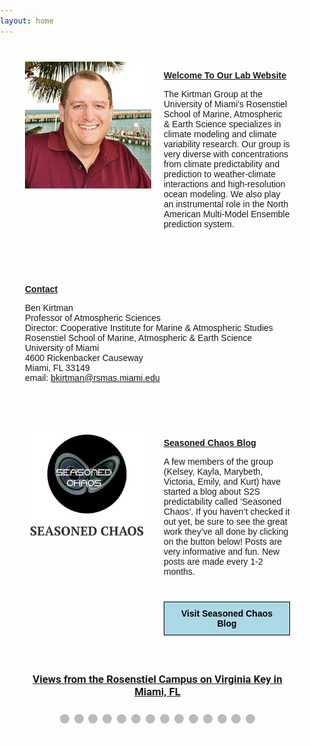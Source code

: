 ```yaml
---
layout: home
---
```


<style>
  @import url('https://fonts.googleapis.com/css2?family=Roboto:wght@700&display=swap'); /* Example of importing a Google Font */

  html, body {
    background-image: url('/assets/images/cloud.jpg');
    background-size: cover;
    background-repeat: no-repeat;
    background-attachment: fixed;
    margin: 0;
    padding: 0;
    height: 100%;
    width: 100%;
    font-family: 'Arial', sans-serif; /* Default font for the page */
  }
  .content-container {
    background-color: rgba(255, 255, 255, 0.8);
    padding: 20px;
    border-radius: 10px;
    margin: 20px;
  }
  header, nav, .content {
    border: none;
  }
  .main-container {
    margin: 0;
    padding: 0;
  }
  .slideshow-container {
    position: relative;
    max-width: 1000px;
    margin: auto;
  }
  .slides {
    display: none;
  }
  .prev, .next {
    cursor: pointer;
    position: absolute;
    top: 50%;
    width: auto;
    margin-top: -22px;
    padding: 16px;
    color: white;
    font-weight: bold;
    font-size: 18px;
    transition: 0.6s ease;
    border-radius: 0 3px 3px 0;
    user-select: none;
  }
  .next {
    right: 0;
    border-radius: 3px 0 0 3px;
  }
  .prev:hover, .next:hover {
    background-color: rgba(0, 0, 0, 0.8);
  }
  .dot {
    cursor: pointer;
    height: 15px;
    width: 15px;
    margin: 0 2px;
    background-color: #bbb;
    border-radius: 50%;
    display: inline-block;
    transition: background-color 0.6s ease;
  }
  .active, .dot:hover {
    background-color: #717171;
  }
  .slideshow-title {
    text-align: center;
    font-weight: bold;
    text-decoration: underline;
    font-size: 1.2em; /* Adjusted font size */
    margin-bottom: 10px;
    font-family: 'Roboto', sans-serif; /* Font for the slideshow title */
  }
</style>

<div class="main-container">
  <div class="content-container" style="display: flex;">
    <div style="flex: 1; display: flex; flex-direction: column; align-items: center; padding-right: 20px;">
      <img src="/assets/images/kirtman_pic.jpg" alt="Dr. Benjamin Kirtman" class="large-image" style="width: 100%; height: auto;">
    </div>
    <div style="flex: 1;">
      <p style="font-weight: bold; text-decoration: underline;">Welcome To Our Lab Website</p>
      <p>
        The Kirtman Group at the University of Miami's Rosenstiel School of Marine, Atmospheric & Earth Science specializes in climate modeling and climate variability research. Our group is very diverse with concentrations from climate predictability and prediction to weather-climate interactions and high-resolution ocean modeling. We also play an instrumental role in the North American Multi-Model Ensemble prediction system.
      </p>
    </div>
  </div>

  <div class="content-container" style="display: flex;">
    <div style="flex: 1;">
      <p style="font-weight: bold; text-decoration: underline;">Contact</p>
      <p>
        Ben Kirtman<br>
        Professor of Atmospheric Sciences<br>
        Director: Cooperative Institute for Marine & Atmospheric Studies<br>
        Rosenstiel School of Marine, Atmospheric & Earth Science<br>
        University of Miami<br>
        4600 Rickenbacker Causeway<br>
        Miami, FL 33149<br>
        email: <a href="mailto:bkirtman@rsmas.miami.edu">bkirtman@rsmas.miami.edu</a>
      </p>
    </div>
  </div>

  <div class="content-container" style="display: flex;">
    <div style="flex: 1; display: flex; flex-direction: column; align-items: center; padding-right: 20px;">
      <img src="/assets/images/seasoned_chaos.jpg" alt="Seasoned Chaos Blog" class="large-image" style="width: 100%; height: auto;">
    </div>
    <div style="flex: 1;">
      <p style="font-weight: bold; text-decoration: underline;">Seasoned Chaos Blog</p>
      <p>
        A few members of the group (Kelsey, Kayla, Marybeth, Victoria, Emily, and Kurt) have started a blog about S2S predictability called ‘Seasoned Chaos’. If you haven’t checked it out yet, be sure to see the great work they’ve all done by clicking on the button below! Posts are very informative and fun. New posts are made every 1-2 months.
      </p>
      <div style="margin-top: 40px; padding: 10px; background-color: lightblue; border: 1px solid #000; text-align: center;">
        <a href="https://seasonedchaos.github.io/" style="text-decoration: none; font-weight: bold; color: black;">Visit Seasoned Chaos Blog</a>
      </div>
    </div>
  </div>

  <div class="content-container">
    <div class="slideshow-title">
      Views from the Rosenstiel Campus on Virginia Key in Miami, FL
    </div>
    <div class="slideshow-container">
      <div class="slides fade">
        <img src="/assets/images/pic1.jpg" style="width:100%">
      </div>
      <div class="slides fade">
        <img src="/assets/images/pic2.jpg" style="width:100%">
      </div>
      <div class="slides fade">
        <img src="/assets/images/pic3.jpg" style="width:100%">
      </div>
      <div class="slides fade">
        <img src="/assets/images/pic4.jpg" style="width:100%">
      </div>
      <div class="slides fade">
        <img src="/assets/images/pic5.jpg" style="width:100%">
      </div>
      <div class="slides fade">
        <img src="/assets/images/pic6.jpg" style="width:100%">
      </div>
      <div class="slides fade">
        <img src="/assets/images/pic7.jpg" style="width:100%">
      </div>
      <div class="slides fade">
        <img src="/assets/images/pic8.jpg" style="width:100%">
      </div>
      <div class="slides fade">
        <img src="/assets/images/pic9.jpg" style="width:100%">
      </div>
      <div class="slides fade">
        <img src="/assets/images/pic10.jpg" style="width:100%">
      </div>
      <div class="slides fade">
        <img src="/assets/images/pic11.jpg" style="width:100%">
      </div>
      <div class="slides fade">
        <img src="/assets/images/pic12.jpg" style="width:100%">
      </div>
      <div class="slides fade">
        <img src="/assets/images/pic13.jpg" style="width:100%">
      </div>
      <div class="slides fade">
        <img src="/assets/images/pic14.jpg" style="width:100%">
      </div>
      <a class="prev" onclick="plusSlides(-1)">&#10094;</a>
      <a class="next" onclick="plusSlides(1)">&#10095;</a>
    </div>
    <br>
    <div style="text-align:center">
      <span class="dot" onclick="currentSlide(1)"></span>
      <span class="dot" onclick="currentSlide(2)"></span>
      <span class="dot" onclick="currentSlide(3)"></span>
      <span class="dot" onclick="currentSlide(4)"></span>
      <span class="dot" onclick="currentSlide(5)"></span>
      <span class="dot" onclick="currentSlide(6)"></span>
      <span class="dot" onclick="currentSlide(7)"></span>
      <span class="dot" onclick="currentSlide(8)"></span>
      <span class="dot" onclick="currentSlide(9)"></span>
      <span class="dot" onclick="currentSlide(10)"></span>
      <span class="dot" onclick="currentSlide(11)"></span>
      <span class="dot" onclick="currentSlide(12)"></span>
      <span class="dot" onclick="currentSlide(13)"></span>
      <span class="dot" onclick="currentSlide(14)"></span>
    </div>
  </div>
</div>

<script>
  let slideIndex = 0;
  showSlides();

  function showSlides() {
    let slides = document.getElementsByClassName("slides");
    let dots = document.getElementsByClassName("dot");
    for (let i = 0; i < slides.length; i++) {
      slides[i].style.display = "none";
    }
    slideIndex++;
    if (slideIndex > slides.length) {
      slideIndex = 1;
    }
    for (let i = 0; i < dots.length; i++) {
      dots[i].className = dots[i].className.replace(" active", "");
    }
    slides[slideIndex - 1].style.display = "block";
    dots[slideIndex - 1].className += " active";
    setTimeout(showSlides, 3000); // Change image every 3 seconds
  }

  function plusSlides(n) {
    showSlides(slideIndex += n);
  }

  function currentSlide(n) {
    showSlides(slideIndex = n);
  }
</script>
